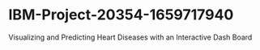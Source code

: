 # IBM-Project-20354-1659717940
Visualizing and Predicting Heart Diseases with an Interactive Dash Board
